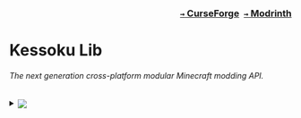 ### <p align=right>[`→` CurseForge](https://www.curseforge.com/minecraft/mc-mods/kessoku-lib)&ensp;[`→` Modrinth](https://modrinth.com/mod/kessoku-lib)</p>

# Kessoku Lib

###### The next generation cross-platform modular Minecraft modding API.

<details>
  <summary>
    <sub><a href="https://cloudsmith.com">
      <img src="https://img.shields.io/badge/OSS%20Hosting%20by-Cloudsmith-blue?logo=cloudsmith&style=flat-square" />
    </a></sub>
  </summary>
  <blockquote>
    Our package repository hosting is graciously provided by <a href="https://cloudsmith.com">Cloudsmith</a>.
    Cloudsmith is the only fully hosted, cloud-native, universal package management solution, that enables organizations to create, store and share packages in any format, to any place, with total confidence.
  </blockquote>
</details>

